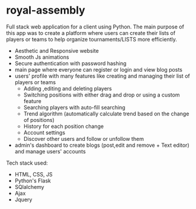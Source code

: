 # royal-assembly
Full stack web application for a client using Python. The main purpose of this app was to create a platform where users can create their lists of players or teams to help organize tournaments/LISTS more efficiently.
* Aesthetic and Responsive website
* Smooth Js animations 
* Secure authentication with password hashing
* main page where everyone can register or login and view blog posts
* users' profile with many features like creating and managing their list of players or teams
  * Adding ,editing and deleting players
  * Switching positions with either drag and drop or using a custom feature
  * Searching players with auto-fill searching
  * Trend algorithm (automatically calculate trend based on the change of positions)
  * History for each position change
  * Account settings 
  * Discover other users and follow or unfollow them
* admin's dashboard to create blogs (post,edit and remove + Text editor) and manage users' accounts 

Tech stack used:
* HTML, CSS, JS
* Python's Flask 
* SQlalchemy
* Ajax
* Jquery
